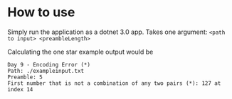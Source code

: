 # How to use

Simply run the application as a dotnet 3.0 app. Takes one argument: `<path to input> <preambleLength>`

Calculating the one star example output would be
```
Day 9 - Encoding Error (*)
Path: ./exampleinput.txt
Preamble: 5
First number that is not a combination of any two pairs (*): 127 at index 14
```

